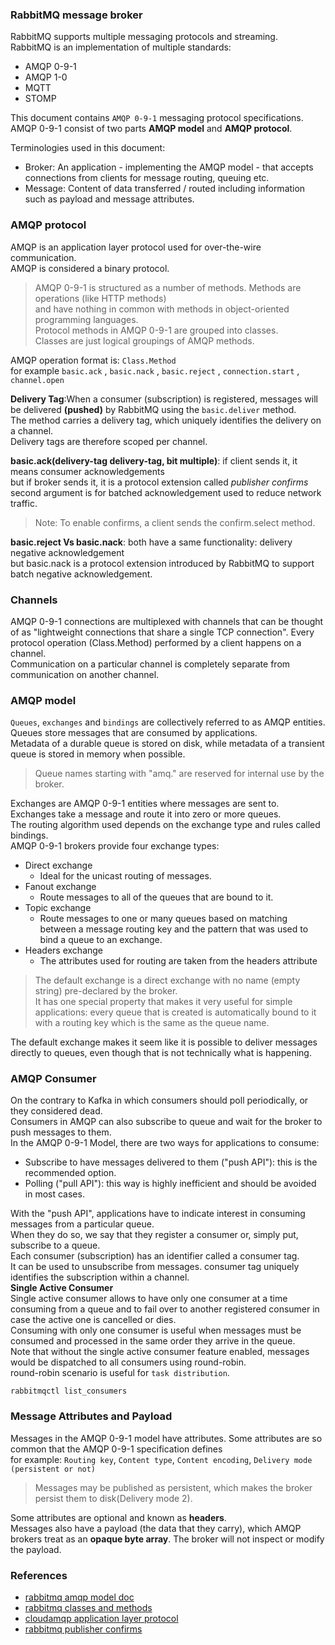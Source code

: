 ### RabbitMQ message broker    
RabbitMQ supports multiple messaging protocols and streaming.    
RabbitMQ is an implementation of multiple standards:
- AMQP 0-9-1
- AMQP 1-0
- MQTT
- STOMP

This document contains `AMQP 0-9-1` messaging protocol specifications.   
AMQP 0-9-1 consist of two parts  **AMQP model** and **AMQP protocol**.     

Terminologies used in this document:
- Broker: An application - implementing the AMQP model - that accepts connections from clients for message routing, queuing etc.
- Message: Content of data transferred / routed including information such as payload and message attributes.

### AMQP protocol
AMQP is an application layer protocol used for over-the-wire communication.     
AMQP is considered a binary protocol.    
> AMQP 0-9-1 is structured as a number of methods. Methods are operations (like HTTP methods)           
> and have nothing in common with methods in object-oriented programming languages.      
> Protocol methods in AMQP 0-9-1 are grouped into classes.     
> Classes are just logical groupings of AMQP methods.

AMQP operation format is: `Class.Method`    
for example `basic.ack` , `basic.nack` , `basic.reject` , `connection.start` , `channel.open`   

**Delivery Tag**:When a consumer (subscription) is registered, messages will be delivered __(pushed)__ by RabbitMQ using the `basic.deliver` method.     
The method carries a delivery tag, which uniquely identifies the delivery on a channel.      
Delivery tags are therefore scoped per channel.    

**basic.ack(delivery-tag delivery-tag, bit multiple)**: if client sends it, it means consumer acknowledgements    
but if broker sends it, it is a protocol extension called *publisher confirms*    
second argument is for batched acknowledgement used to reduce network traffic.    
>Note: To enable confirms, a client sends the confirm.select method.

**basic.reject Vs basic.nack**: both have a same functionality: delivery negative acknowledgement    
but basic.nack is a protocol extension introduced by RabbitMQ to support batch negative acknowledgement.    

### Channels
AMQP 0-9-1 connections are multiplexed with channels that can be thought of as "lightweight connections that share a single TCP connection".
Every protocol operation (Class.Method) performed by a client happens on a channel.     
Communication on a particular channel is completely separate from communication on another channel.

### AMQP model
`Queues`, `exchanges` and `bindings` are collectively referred to as AMQP entities.    
Queues store messages that are consumed by applications.    
Metadata of a durable queue is stored on disk, while metadata of a transient queue is stored in memory when possible.     
>Queue names starting with "amq." are reserved for internal use by the broker.

Exchanges are AMQP 0-9-1 entities where messages are sent to.     
Exchanges take a message and route it into zero or more queues.     
The routing algorithm used depends on the exchange type and rules called bindings.     
AMQP 0-9-1 brokers provide four exchange types:
- Direct exchange
  - Ideal for the unicast routing of messages.
- Fanout exchange
  - Route messages to all of the queues that are bound to it.
- Topic exchange
  - Route messages to one or many queues based on matching between a message routing key and the pattern that was used to bind a queue to an exchange.
- Headers exchange
  - The attributes used for routing are taken from the headers attribute
>The default exchange is a direct exchange with no name (empty string) pre-declared by the broker.     
>It has one special property that makes it very useful for simple applications: 
>every queue that is created is automatically bound to it with a routing key which is the same as the queue name.

The default exchange makes it seem like it is possible to deliver messages directly to queues, even though that is not technically what is happening.

### AMQP Consumer    
On the contrary to Kafka in which consumers should poll periodically, or they considered dead.     
Consumers in AMQP can also subscribe to queue and wait for the broker to push messages to them.     
In the AMQP 0-9-1 Model, there are two ways for applications to consume:    
- Subscribe to have messages delivered to them ("push API"): this is the recommended option.
- Polling ("pull API"): this way is highly inefficient and should be avoided in most cases.

With the "push API", applications have to indicate interest in consuming messages from a particular queue.     
When they do so, we say that they register a consumer or, simply put, subscribe to a queue.     
Each consumer (subscription) has an identifier called a consumer tag.      
It can be used to unsubscribe from messages. consumer tag uniquely identifies the subscription within a channel.    
**Single Active Consumer**   
Single active consumer allows to have only one consumer at a time consuming from a queue and to fail over to another registered consumer in case the active one is cancelled or dies.     
Consuming with only one consumer is useful when messages must be consumed and processed in the same order they arrive in the queue.    
Note that without the single active consumer feature enabled, messages would be dispatched to all consumers using round-robin.    
round-robin scenario is useful for `task distribution`.    
```shell
rabbitmqctl list_consumers
```

### Message Attributes and Payload   
Messages in the AMQP 0-9-1 model have attributes. Some attributes are so common that the AMQP 0-9-1 specification defines    
for example: `Routing key`, `Content type`, `Content encoding`, `Delivery mode (persistent or not)`    
> Messages may be published as persistent, which makes the broker persist them to disk(Delivery mode 2).

Some attributes are optional and known as **headers**.     
Messages also have a payload (the data that they carry), which AMQP brokers treat as an __opaque byte array__. The broker will not inspect or modify the payload.     

### References
- [rabbitmq amqp model doc](https://www.rabbitmq.com/tutorials/amqp-concepts.html)
- [rabbitmq classes and methods](https://www.rabbitmq.com/amqp-0-9-1-quickref.html)
- [cloudamqp application layer protocol](https://www.cloudamqp.com/blog/what-is-amqp-and-why-is-it-used-in-rabbitmq.html)
- [rabbitmq publisher confirms](https://www.rabbitmq.com/confirms.html)